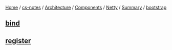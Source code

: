 [Home](https://mengxianbin.github.io) /
[cs-notes](https://mengxianbin.github.io/cs-notes/site) /
[Architecture](https://mengxianbin.github.io/cs-notes/site/Architecture) /
[Components](https://mengxianbin.github.io/cs-notes/site/Architecture/Components) /
[Netty](https://mengxianbin.github.io/cs-notes/site/Architecture/Components/Netty) /
[Summary](https://mengxianbin.github.io/cs-notes/site/Architecture/Components/Netty/Summary) /
[bootstrap](https://mengxianbin.github.io/cs-notes/site/Architecture/Components/Netty/Summary/bootstrap)

## [bind](https://mengxianbin.github.io/cs-notes/site/Architecture/Components/Netty/Summary/bootstrap/bind)

## [register](https://mengxianbin.github.io/cs-notes/site/Architecture/Components/Netty/Summary/bootstrap/register)
